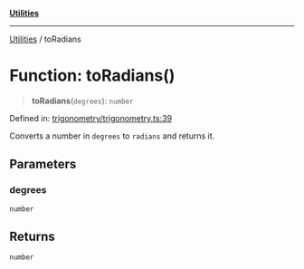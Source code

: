 [**Utilities**](../README.md)

***

[Utilities](../README.md) / toRadians

# Function: toRadians()

> **toRadians**(`degrees`): `number`

Defined in: [trigonometry/trigonometry.ts:39](https://github.com/noobiept/utilities/blob/fa81d9116003a677f25866bee864bc30213a9352/source/trigonometry/trigonometry.ts#L39)

Converts a number in `degrees` to `radians` and returns it.

## Parameters

### degrees

`number`

## Returns

`number`
